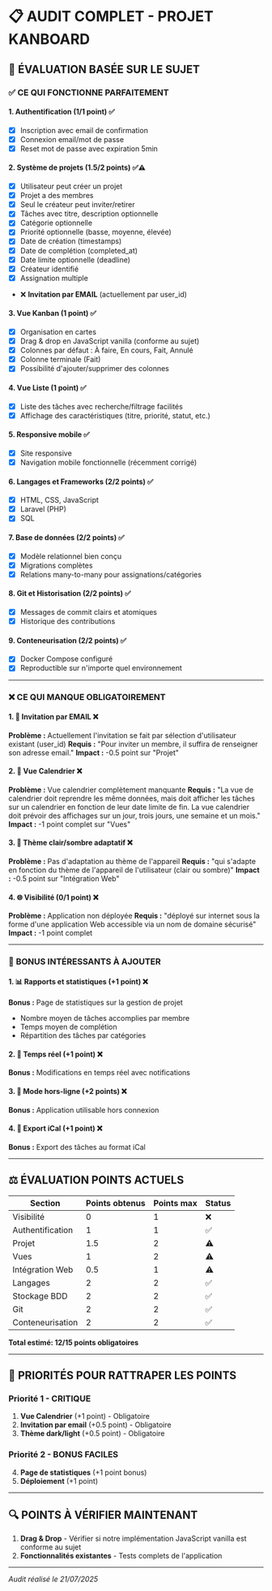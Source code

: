 # 📋 AUDIT COMPLET - PROJET KANBOARD

## 🎯 **ÉVALUATION BASÉE SUR LE SUJET**

### ✅ **CE QUI FONCTIONNE PARFAITEMENT**

#### **1. Authentification (1/1 point)** ✅
- [x] Inscription avec email de confirmation
- [x] Connexion email/mot de passe
- [x] Reset mot de passe avec expiration 5min

#### **2. Système de projets (1.5/2 points)** ✅⚠️
- [x] Utilisateur peut créer un projet
- [x] Projet a des membres
- [x] Seul le créateur peut inviter/retirer
- [x] Tâches avec titre, description optionnelle
- [x] Catégorie optionnelle
- [x] Priorité optionnelle (basse, moyenne, élevée)
- [x] Date de création (timestamps)
- [x] Date de complétion (completed_at)
- [x] Date limite optionnelle (deadline)
- [x] Créateur identifié
- [x] Assignation multiple
- ❌ **Invitation par EMAIL** (actuellement par user_id)

#### **3. Vue Kanban (1 point)** ✅
- [x] Organisation en cartes
- [x] Drag & drop en JavaScript vanilla (conforme au sujet)
- [x] Colonnes par défaut : À faire, En cours, Fait, Annulé
- [x] Colonne terminale (Fait)
- [x] Possibilité d'ajouter/supprimer des colonnes

#### **4. Vue Liste (1 point)** ✅
- [x] Liste des tâches avec recherche/filtrage facilités
- [x] Affichage des caractéristiques (titre, priorité, statut, etc.)

#### **5. Responsive mobile** ✅
- [x] Site responsive
- [x] Navigation mobile fonctionnelle (récemment corrigé)

#### **6. Langages et Frameworks (2/2 points)** ✅
- [x] HTML, CSS, JavaScript
- [x] Laravel (PHP)
- [x] SQL

#### **7. Base de données (2/2 points)** ✅
- [x] Modèle relationnel bien conçu
- [x] Migrations complètes
- [x] Relations many-to-many pour assignations/catégories

#### **8. Git et Historisation (2/2 points)** ✅
- [x] Messages de commit clairs et atomiques
- [x] Historique des contributions

#### **9. Conteneurisation (2/2 points)** ✅
- [x] Docker Compose configuré
- [x] Reproductible sur n'importe quel environnement

---

### ❌ **CE QUI MANQUE OBLIGATOIREMENT**

#### **1. 📧 Invitation par EMAIL** ❌
**Problème :** Actuellement l'invitation se fait par sélection d'utilisateur existant (user_id)
**Requis :** "Pour inviter un membre, il suffira de renseigner son adresse email."
**Impact :** -0.5 point sur "Projet"

#### **2. 📅 Vue Calendrier** ❌ 
**Problème :** Vue calendrier complètement manquante
**Requis :** "La vue de calendrier doit reprendre les même données, mais doit afficher les tâches sur un calendrier en fonction de leur date limite de fin. La vue calendrier doit prévoir des affichages sur un jour, trois jours, une semaine et un mois."
**Impact :** -1 point complet sur "Vues"

#### **3. 🎨 Thème clair/sombre adaptatif** ❌
**Problème :** Pas d'adaptation au thème de l'appareil
**Requis :** "qui s'adapte en fonction du thème de l'appareil de l'utilisateur (clair ou sombre)"
**Impact :** -0.5 point sur "Intégration Web"

#### **4. 🌐 Visibilité (0/1 point)** ❌
**Problème :** Application non déployée
**Requis :** "déployé sur internet sous la forme d'une application Web accessible via un nom de domaine sécurisé"
**Impact :** -1 point complet

---

### 🎯 **BONUS INTÉRESSANTS À AJOUTER**

#### **1. 📊 Rapports et statistiques (+1 point)** ❌
**Bonus :** Page de statistiques sur la gestion de projet
- Nombre moyen de tâches accomplies par membre
- Temps moyen de complétion
- Répartition des tâches par catégories

#### **2. 🔄 Temps réel (+1 point)** ❌
**Bonus :** Modifications en temps réel avec notifications

#### **3. 📱 Mode hors-ligne (+2 points)** ❌
**Bonus :** Application utilisable hors connexion

#### **4. 📅 Export iCal (+1 point)** ❌
**Bonus :** Export des tâches au format iCal

---

## ⚖️ **ÉVALUATION POINTS ACTUELS**

| Section | Points obtenus | Points max | Status |
|---------|----------------|------------|---------|
| Visibilité | 0 | 1 | ❌ |
| Authentification | 1 | 1 | ✅ |
| Projet | 1.5 | 2 | ⚠️ |
| Vues | 1 | 2 | ⚠️ |
| Intégration Web | 0.5 | 1 | ⚠️ |
| Langages | 2 | 2 | ✅ |
| Stockage BDD | 2 | 2 | ✅ |
| Git | 2 | 2 | ✅ |
| Conteneurisation | 2 | 2 | ✅ |

**Total estimé: 12/15 points obligatoires**

---

## 🚀 **PRIORITÉS POUR RATTRAPER LES POINTS**

### **Priorité 1 - CRITIQUE**
1. **Vue Calendrier** (+1 point) - Obligatoire
2. **Invitation par email** (+0.5 point) - Obligatoire
3. **Thème dark/light** (+0.5 point) - Obligatoire

### **Priorité 2 - BONUS FACILES**
4. **Page de statistiques** (+1 point bonus)
5. **Déploiement** (+1 point)

---

## 🔍 **POINTS À VÉRIFIER MAINTENANT**

1. **Drag & Drop** - Vérifier si notre implémentation JavaScript vanilla est conforme au sujet
2. **Fonctionnalités existantes** - Tests complets de l'application

---

*Audit réalisé le 21/07/2025*
